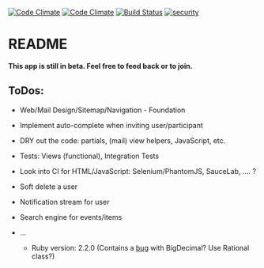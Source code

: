 [![Code Climate](https://codeclimate.com/github/Elyasin/Come-Malaka-Expenses/badges/gpa.svg)](https://codeclimate.com/github/Elyasin/Come-Malaka-Expenses) [![Code Climate](https://codeclimate.com/github/Elyasin/Come-Malaka-Expenses/badges/gpa.svg)](https://codeclimate.com/github/Elyasin/Come-Malaka-Expenses) [![Build Status](https://travis-ci.org/Elyasin/Come-Malaka-Expenses.svg?branch=master)](https://travis-ci.org/Elyasin/Come-Malaka-Expenses) [![security](https://hakiri.io/github/Elyasin/Come-Malaka-Expenses/master.svg)](https://hakiri.io/github/Elyasin/Come-Malaka-Expenses/master)

# README

**This app is still in beta. Feel free to feed back or to join.**

## ToDos:

 * Web/Mail Design/Sitemap/Navigation - Foundation

 * Implement auto-complete when inviting user/participant

 * DRY out the code: partials, (mail) view helpers, JavaScript, etc.

 * Tests: Views (functional), Integration Tests

 * Look into CI for HTML/JavaScript: Selenium/PhantomJS, SauceLab, .... ?

 * Soft delete a user

 * Notification stream for user

 * Search engine for events/items

 * ...

	* Ruby version: 2.2.0 (Contains a [bug] with BigDecimal? Use Rational class?)

[bug]: https://bugs.ruby-lang.org/issues/10850